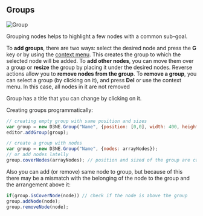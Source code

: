 Groups
-

![Group](https://i.imgur.com/10Sw9HD.png)

Grouping nodes helps to highlight a few nodes with a common sub-goal.

To **add groups**, there are two ways: select the desired node and press the **G** key or by using the [context menu](https://github.com/Ni55aN/D3-Node-Editor/wiki/Context-menu). This creates the group to which the selected node will be added. To **add other nodes**, you can move them over a group or **resize** the group by placing it under the desired nodes. Reverse actions allow you to **remove nodes from the group**. To **remove a group**, you can select a group (by clicking on it), and press **Del** or use the context menu. In this case, all nodes in it are not removed

Group has a title that you can change by clicking on it.

Creating groups programmatically:

```js
// creating empty group with same position and sizes
var group = new D3NE.Group("Name", {position: [0,0], width: 400, height:200});
editor.addGroup(group);

// сreate a group with nodes
var group = new D3NE.Group("Name", {nodes: arrayNodes});
// or add nodes latelly
group.coverNodes(arrayNodes); // position and sized of the group are calculated to cover the selected nodes
```
Also you can add (or remove) same node to group, but because of this there may be a mismatch with the belonging of the node to the group and the arrangement above it:
```js
if(group.isCoverNode(node)) // check if the node is above the group
group.addNode(node);
group.removeNode(node);
```